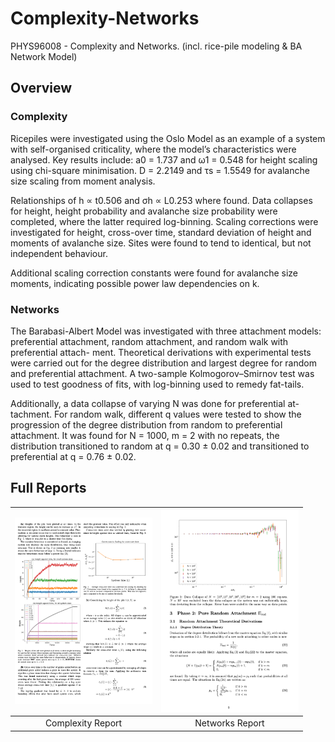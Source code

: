 # Complexity-Networks
PHYS96008 - Complexity and Networks. (incl. rice-pile modeling &amp; BA Network Model)

## Overview

### Complexity
Ricepiles were investigated using the Oslo Model as an example of a system with self-organised criticality, where the model’s characteristics were analysed. Key results include: a0 = 1.737 and ω1 = 0.548 for height scaling using chi-square minimisation. D = 2.2149 and τs = 1.5549 for avalanche size scaling from moment analysis. 

Relationships of h ∝ t0.506 and σh ∝ L0.253 where found. Data collapses for height, height probability and avalanche size probability were completed, where the latter required log-binning. Scaling corrections were investigated for height, cross-over time, standard deviation of height and moments of avalanche size. Sites were found to tend to identical, but not independent behaviour. 

Additional scaling correction constants were found for avalanche size moments, indicating possible power law dependencies on k.

### Networks
The Barabasi-Albert Model was investigated with three attachment models: preferential attachment, random attachment, and random walk with preferential attach- ment. Theoretical derivations with experimental tests were carried out for the degree distribution and largest degree for random and preferential attachment. A two-sample Kolmogorov–Smirnov test was used to test goodness of fits, with log-binning used to remedy fat-tails. 

Additionally, a data collapse of varying N was done for preferential at- tachment. For random walk, different q values were tested to show the progression of the degree distribution from random to preferential attachment. It was found for N = 1000, m = 2 with no repeats, the distribution transitioned to random at q = 0.30 ± 0.02 and transitioned to preferential at q = 0.76 ± 0.02.


## Full Reports
|<a href="https://github.com/shaunfg/Complexity-Networks/blob/master/ComplexityReport.pdf"><img src="https://github.com/shaunfg/Complexity-Networks/blob/master/complexity_thumbnail.png" alt="Illustration" width="220px"/></a>|<a href="https://github.com/shaunfg/Complexity-Networks/blob/master/NetworksReport.pdf"><img src="https://github.com/shaunfg/Complexity-Networks/blob/master/networks_thumbnail.png" alt="Illustration" width="220px"/></a>|
|:--:|:--:|
|Complexity Report|Networks Report|
